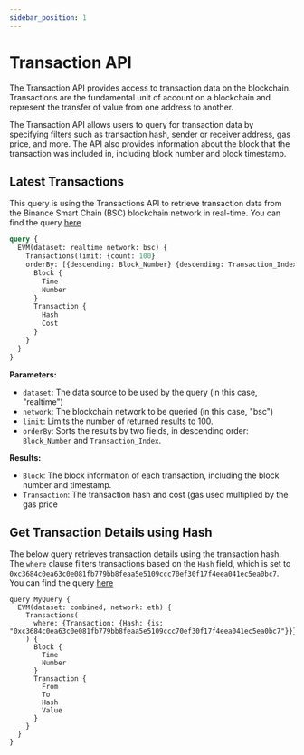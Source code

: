 ```yaml
---
sidebar_position: 1
---
```


# Transaction API

The Transaction API provides access to transaction data on the blockchain. Transactions are the fundamental unit of account on a blockchain and represent the transfer of value from one address to another.

The Transaction API allows users to query for transaction data by specifying filters such as transaction hash, sender or receiver address, gas price, and more. The API also provides information about the block that the transaction was included in, including block number and block timestamp.

## Latest Transactions

This query is using the Transactions API to retrieve transaction data from the Binance Smart Chain (BSC) blockchain network in real-time.
You can find the query [here](https://graphql.bitquery.io/ide/Last-transactions-with-cost)

```graphql
query {
  EVM(dataset: realtime network: bsc) {
    Transactions(limit: {count: 100}
    orderBy: [{descending: Block_Number} {descending: Transaction_Index}]) {
      Block {
        Time
        Number
      }
      Transaction {
        Hash
        Cost
      }
    }
  }
}
```


**Parameters:**

-   `dataset`: The data source to be used by the query (in this case, "realtime")
-   `network`: The blockchain network to be queried (in this case, "bsc")
-   `limit`: Limits the number of returned results to 100.
-   `orderBy`: Sorts the results by two fields, in descending order: `Block_Number` and `Transaction_Index`.

**Results:**

-   `Block`: The block information of each transaction, including the block number and timestamp.
-   `Transaction`: The transaction hash and cost (gas used multiplied by the gas price


## Get Transaction Details using Hash

The below query retrieves transaction details using the transaction hash. The `where` clause filters transactions based on the `Hash` field, which is set to `0xc3684c0ea63c0e081fb779bb8feaa5e5109ccc70ef30f17f4eea041ec5ea0bc7`.
You can find the query [here](https://ide.bitquery.io/Get-a-transaction-by-hash)

```
query MyQuery {
  EVM(dataset: combined, network: eth) {
    Transactions(
      where: {Transaction: {Hash: {is: "0xc3684c0ea63c0e081fb779bb8feaa5e5109ccc70ef30f17f4eea041ec5ea0bc7"}}}
    ) {
      Block {
        Time
        Number
      }
      Transaction {
        From
        To
        Hash
        Value
      }
    }
  }
}

```
